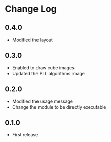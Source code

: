 # Change Log

## 0.4.0
- Modified the layout

## 0.3.0
- Enabled to draw cube images
- Updated the PLL algorithms image

## 0.2.0
- Modified the usage message
- Change the module to be directly executable

## 0.1.0
- First release
